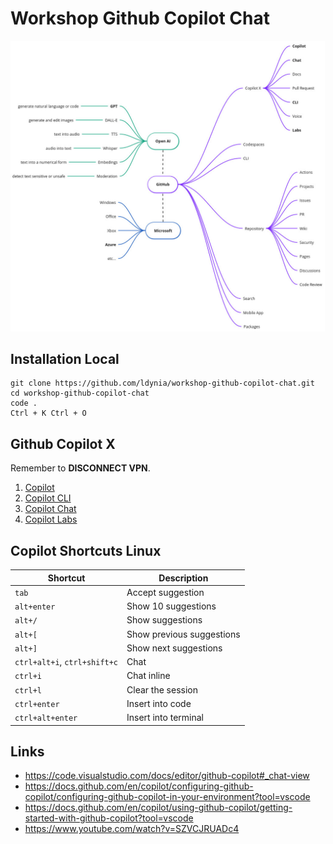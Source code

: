 # Workshop Github Copilot Chat

![github](/docs/assets/github.jpg)

## Installation Local

```shell
git clone https://github.com/ldynia/workshop-github-copilot-chat.git
cd workshop-github-copilot-chat
code .
Ctrl + K Ctrl + O
```

## Github Copilot X

Remember to **DISCONNECT VPN**.

1. [Copilot](./copilot/README.md)
1. [Copilot CLI](./cli/README.md)
1. [Copilot Chat](./chat/README.md)
1. [Copilot Labs](https://marketplace.visualstudio.com/items?itemName=GitHub.copilot-labs)

## Copilot Shortcuts Linux

| Shortcut | Description |
| -------- | ----------- |
| `tab` | Accept suggestion |
| `alt+enter` | Show 10 suggestions |
| `alt+/` | Show suggestions |
| `alt+[` | Show previous suggestions |
| `alt+]` | Show next suggestions |
| `ctrl+alt+i`, `ctrl+shift+c` | Chat |
| `ctrl+i` | Chat inline |
| `ctrl+l` | Clear the session |
| `ctrl+enter` | Insert into code |
| `ctrl+alt+enter` | Insert into terminal |

## Links

- https://code.visualstudio.com/docs/editor/github-copilot#_chat-view
- https://docs.github.com/en/copilot/configuring-github-copilot/configuring-github-copilot-in-your-environment?tool=vscode
- https://docs.github.com/en/copilot/using-github-copilot/getting-started-with-github-copilot?tool=vscode
- https://www.youtube.com/watch?v=SZVCJRUADc4
